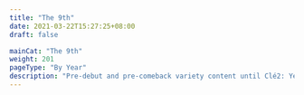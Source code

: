 ```yaml
---
title: "The 9th"
date: 2021-03-22T15:27:25+08:00
draft: false

mainCat: "The 9th"
weight: 201
pageType: "By Year"
description: "Pre-debut and pre-comeback variety content until Clé2: Yellow Wood"
---
```

